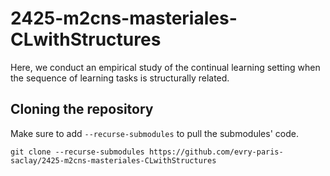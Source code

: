 # 2425-m2cns-masteriales-CLwithStructures

Here, we conduct an empirical study of the continual learning setting when the sequence of learning tasks is structurally related.

## Cloning the repository
Make sure to add ```--recurse-submodules``` to pull the submodules' code.
```
git clone --recurse-submodules https://github.com/evry-paris-saclay/2425-m2cns-masteriales-CLwithStructures
```
